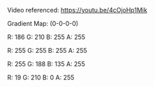 Video referenced: https://youtu.be/4cOjoHp1Mik


Gradient Map: (0-0-0-0)

R: 186 G: 210 B: 255 A: 255

R: 255 G: 255 B: 255 A: 255

R: 255 G: 188 B: 135 A: 255

R: 19 G: 210 B: 0 A: 255
